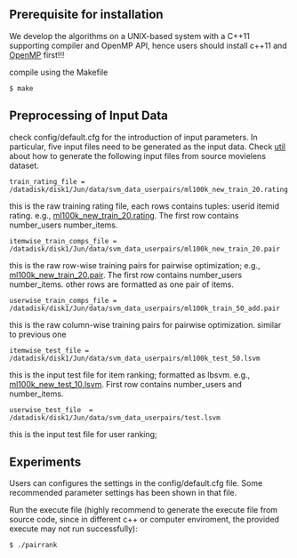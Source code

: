 ## Prerequisite for installation 
We develop the algorithms on a UNIX-based system with a C++11 supporting compiler and OpenMP API, hence users should install c++11 and [OpenMP](https://bisqwit.iki.fi/story/howto/openmp/) first!!!

compile using the Makefile 

```
$ make
```

## Preprocessing of Input Data

check config/default.cfg for the introduction of input parameters. In particular, five input files need to be generated as the input data. Check [util](https://github.com/bssbbsmd/Collaborative_Multi-task_ranking/tree/master/stochastic2/util) about how to generate the following input files from source movielens dataset. 

```
train_rating_file = /datadisk/disk1/Jun/data/svm_data_userpairs/ml100k_new_train_20.rating
```
this is the raw training rating file, each rows contains tuples: userid itemid rating. e.g., [ml100k_new_train_20.rating](https://github.com/bssbbsmd/Collaborative_Multi-task_ranking/blob/master/stochastic/util/svm_data_itemwise/ml100k_new_train_20.rating). The first row contains number_users  number_items. 

```
itemwise_train_comps_file = /datadisk/disk1/Jun/data/svm_data_userpairs/ml100k_new_train_20.pair
```
this is the raw row-wise training pairs for pairwise optimization; e.g., [ml100k_new_train_20.pair](https://github.com/bssbbsmd/Collaborative_Multi-task_ranking/blob/master/stochastic/util/svm_data_itemwise/ml100k_new_train_10.pair). The first row contains number_users  number_items. other rows are formatted as one pair of items. 

```
userwise_train_comps_file = /datadisk/disk1/Jun/data/svm_data_userpairs/ml100k_train_50_add.pair
```
this is the raw column-wise training pairs for pairwise optimization. similar to previous one

```
itemwise_test_file = /datadisk/disk1/Jun/data/svm_data_userpairs/ml100k_test_50.lsvm
```
this is the input test file for item ranking; formatted as lbsvm. e.g., [ml100k_new_test_10.lsvm](https://github.com/bssbbsmd/Collaborative_Multi-task_ranking/blob/master/stochastic/util/svm_data_itemwise/ml100k_new_test_10.lsvm). First row contains number_users and number_items. 

```
userwise_test_file  = /datadisk/disk1/Jun/data/svm_data_userpairs/test.lsvm
```
this is the input test file for user ranking; 

## Experiments 
Users can configures the settings in the config/default.cfg file. Some recommended parameter settings has been shown in that file.

Run the execute file (highly recommend to generate the execute file from source code, since in different c++ or computer enviroment, the provided execute may not run successfully): 

    $ ./pairrank

